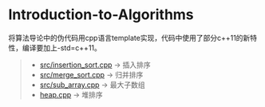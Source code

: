 # Introduction-to-Algorithms
将算法导论中的伪代码用cpp语言template实现，代码中使用了部分c++11的新特性，编译要加上-std=c++11。
> * [src/insertion_sort.cpp](https://github.com/Finalcheat/Introduction-to-Algorithms/blob/master/src/insertion_sort.cpp) -> 插入排序
> * [src/merge_sort.cpp](https://github.com/Finalcheat/Introduction-to-Algorithms/blob/master/src/merge_sort.cpp) -> 归并排序
> * [src/sub_array.cpp](https://github.com/Finalcheat/Introduction-to-Algorithms/blob/master/src/sub_array.cpp) -> 最大子数组
> * [heap.cpp](https://github.com/Finalcheat/Introduction-to-Algorithms/blob/master/src/heap.cpp) -> 堆排序
